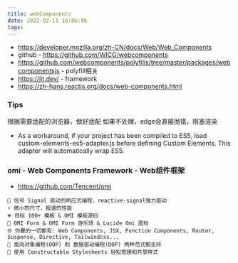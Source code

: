 ```yaml
---
title: webComponents
date: 2022-02-11 16:06:06
tags:
---
```

- https://developer.mozilla.org/zh-CN/docs/Web/Web_Components
- github - https://github.com/WICG/webcomponents
- https://github.com/webcomponents/polyfills/tree/master/packages/webcomponentsjs - polyfill相关
- https://lit.dev/ - framework
- https://zh-hans.reactjs.org/docs/web-components.html



### Tips
根据需要适配的浏览器，做好适配
如果不处理，edge会直接抛错，阻塞渲染
- As a workaround, if your project has been compiled to ES5, load custom-elements-es5-adapter.js before defining Custom Elements. This adapter will automatically wrap ES5.

### omi - Web Components Framework - Web组件框架
- https://github.com/Tencent/omi
```
📶 信号 Signal 驱动的响应式编程，reactive-signal强力驱动
⚡ 微小的尺寸，极速的性能
💗 目标 100+ 模板 & OMI 模板源码
🐲 OMI Form & OMI Form 游乐场 & Lucide Omi 图标
🌐 你要的一切都有: Web Components, JSX, Function Components, Router, Suspense, Directive, Tailwindcss...
💯 面向对象编程(OOP) 和 数据驱动编程(DOP) 两种范式都支持
💒 使用 Constructable Stylesheets 轻松管理和共享样式
```